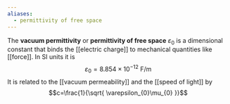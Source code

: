 ```yaml
---
aliases:
  - permittivity of free space
---
```

The **vacuum permittivity** or **permittivity of free space** $\varepsilon_{0}$ is a dimensional constant that binds the [[electric charge]] to mechanical quantities like [[force]]. In SI units it is
$$\varepsilon_{0}=8.854\times10^{-12}\text{ F}/\text{m}$$
It is related to the [[vacuum permeability]] and the [[speed of light]] by
$$c=\frac{1}{\sqrt{ \varepsilon_{0}\mu_{0} }}$$
